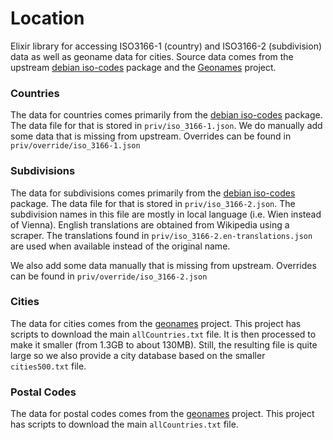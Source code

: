 # Location

Elixir library for accessing ISO3166-1 (country) and ISO3166-2 (subdivision) data as well as geoname data for cities. Source data comes from the upstream [debian iso-codes](https://salsa.debian.org/iso-codes-team/iso-codes) package and the [Geonames](http://www.geonames.org/) project.



### Countries

The data for countries comes primarily from the [debian iso-codes](https://salsa.debian.org/iso-codes-team/iso-codes) package. The data file for that is stored in `priv/iso_3166-1.json`. We do
manually add some data that is missing from upstream. Overrides can be found in `priv/override/iso_3166-1.json`

### Subdivisions

The data for subdivisions comes primarily from the [debian iso-codes](https://salsa.debian.org/iso-codes-team/iso-codes) package. The data file for that is stored in `priv/iso_3166-2.json`. The
subdivision names in this file are mostly in local language (i.e. Wien instead of Vienna). English translations are obtained from Wikipedia using a scraper. The translations found in `priv/iso_3166-2.en-translations.json` are used when available instead of the original name.

We also add some data manually that is missing from upstream. Overrides can be found in `priv/override/iso_3166-2.json`

### Cities

The data for cities comes from the [geonames](http://www.geonames.org/) project. This project has scripts to download the main `allCountries.txt` file. It is then processed to make it smaller
(from 1.3GB to about 130MB). Still, the resulting file is quite large so we also provide a city database based on the smaller `cities500.txt` file.

### Postal Codes
The data for postal codes comes from the [geonames](http://www.geonames.org/) project. This project has scripts to download the main `allCountries.txt` file.
